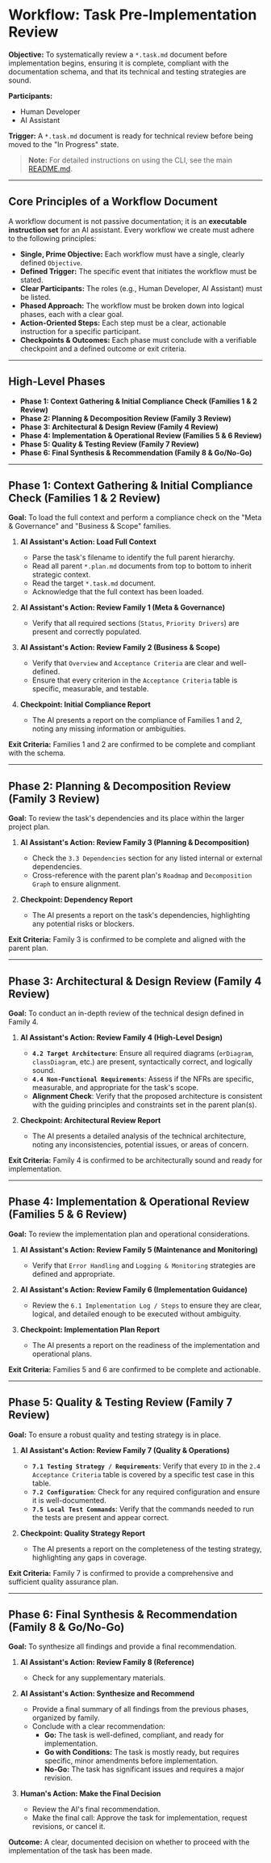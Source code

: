 # Workflow: Task Pre-Implementation Review

**Objective:** To systematically review a `*.task.md` document before implementation begins, ensuring it is complete, compliant with the documentation schema, and that its technical and testing strategies are sound.

**Participants:**

- Human Developer
- AI Assistant

**Trigger:** A `*.task.md` document is ready for technical review before being moved to the "In Progress" state.

> **Note:** For detailed instructions on using the CLI, see the main [README.md](../../README.md).

---

## Core Principles of a Workflow Document

A workflow document is not passive documentation; it is an **executable instruction set** for an AI assistant. Every workflow we create must adhere to the following principles:

- **Single, Prime Objective:** Each workflow must have a single, clearly defined `Objective`.
- **Defined Trigger:** The specific event that initiates the workflow must be stated.
- **Clear Participants:** The roles (e.g., Human Developer, AI Assistant) must be listed.
- **Phased Approach:** The workflow must be broken down into logical phases, each with a clear goal.
- **Action-Oriented Steps:** Each step must be a clear, actionable instruction for a specific participant.
- **Checkpoints & Outcomes:** Each phase must conclude with a verifiable checkpoint and a defined outcome or exit criteria.

---

## High-Level Phases

- **Phase 1: Context Gathering & Initial Compliance Check (Families 1 & 2 Review)**
- **Phase 2: Planning & Decomposition Review (Family 3 Review)**
- **Phase 3: Architectural & Design Review (Family 4 Review)**
- **Phase 4: Implementation & Operational Review (Families 5 & 6 Review)**
- **Phase 5: Quality & Testing Review (Family 7 Review)**
- **Phase 6: Final Synthesis & Recommendation (Family 8 & Go/No-Go)**

---

## Phase 1: Context Gathering & Initial Compliance Check (Families 1 & 2 Review)

**Goal:** To load the full context and perform a compliance check on the "Meta & Governance" and "Business & Scope" families.

1.  **AI Assistant's Action: Load Full Context**

    - Parse the task's filename to identify the full parent hierarchy.
    - Read all parent `*.plan.md` documents from top to bottom to inherit strategic context.
    - Read the target `*.task.md` document.
    - Acknowledge that the full context has been loaded.

2.  **AI Assistant's Action: Review Family 1 (Meta & Governance)**

    - Verify that all required sections (`Status`, `Priority Drivers`) are present and correctly populated.

3.  **AI Assistant's Action: Review Family 2 (Business & Scope)**

    - Verify that `Overview` and `Acceptance Criteria` are clear and well-defined.
    - Ensure that every criterion in the `Acceptance Criteria` table is specific, measurable, and testable.

4.  **Checkpoint: Initial Compliance Report**
    - The AI presents a report on the compliance of Families 1 and 2, noting any missing information or ambiguities.

**Exit Criteria:** Families 1 and 2 are confirmed to be complete and compliant with the schema.

---

## Phase 2: Planning & Decomposition Review (Family 3 Review)

**Goal:** To review the task's dependencies and its place within the larger project plan.

1.  **AI Assistant's Action: Review Family 3 (Planning & Decomposition)**

    - Check the `3.3 Dependencies` section for any listed internal or external dependencies.
    - Cross-reference with the parent plan's `Roadmap` and `Decomposition Graph` to ensure alignment.

2.  **Checkpoint: Dependency Report**
    - The AI presents a report on the task's dependencies, highlighting any potential risks or blockers.

**Exit Criteria:** Family 3 is confirmed to be complete and aligned with the parent plan.

---

## Phase 3: Architectural & Design Review (Family 4 Review)

**Goal:** To conduct an in-depth review of the technical design defined in Family 4.

1.  **AI Assistant's Action: Review Family 4 (High-Level Design)**

    - **`4.2 Target Architecture`**: Ensure all required diagrams (`erDiagram`, `classDiagram`, etc.) are present, syntactically correct, and logically sound.
    - **`4.4 Non-Functional Requirements`**: Assess if the NFRs are specific, measurable, and appropriate for the task's scope.
    - **Alignment Check**: Verify that the proposed architecture is consistent with the guiding principles and constraints set in the parent plan(s).

2.  **Checkpoint: Architectural Review Report**
    - The AI presents a detailed analysis of the technical architecture, noting any inconsistencies, potential issues, or areas of concern.

**Exit Criteria:** Family 4 is confirmed to be architecturally sound and ready for implementation.

---

## Phase 4: Implementation & Operational Review (Families 5 & 6 Review)

**Goal:** To review the implementation plan and operational considerations.

1.  **AI Assistant's Action: Review Family 5 (Maintenance and Monitoring)**

    - Verify that `Error Handling` and `Logging & Monitoring` strategies are defined and appropriate.

2.  **AI Assistant's Action: Review Family 6 (Implementation Guidance)**

    - Review the `6.1 Implementation Log / Steps` to ensure they are clear, logical, and detailed enough to be executed without ambiguity.

3.  **Checkpoint: Implementation Plan Report**
    - The AI presents a report on the readiness of the implementation and operational plans.

**Exit Criteria:** Families 5 and 6 are confirmed to be complete and actionable.

---

## Phase 5: Quality & Testing Review (Family 7 Review)

**Goal:** To ensure a robust quality and testing strategy is in place.

1.  **AI Assistant's Action: Review Family 7 (Quality & Operations)**

    - **`7.1 Testing Strategy / Requirements`**: Verify that every `ID` in the `2.4 Acceptance Criteria` table is covered by a specific test case in this table.
    - **`7.2 Configuration`**: Check for any required configuration and ensure it is well-documented.
    - **`7.5 Local Test Commands`**: Verify that the commands needed to run the tests are present and appear correct.

2.  **Checkpoint: Quality Strategy Report**
    - The AI presents a report on the completeness of the testing strategy, highlighting any gaps in coverage.

**Exit Criteria:** Family 7 is confirmed to provide a comprehensive and sufficient quality assurance plan.

---

## Phase 6: Final Synthesis & Recommendation (Family 8 & Go/No-Go)

**Goal:** To synthesize all findings and provide a final recommendation.

1.  **AI Assistant's Action: Review Family 8 (Reference)**

    - Check for any supplementary materials.

2.  **AI Assistant's Action: Synthesize and Recommend**

    - Provide a final summary of all findings from the previous phases, organized by family.
    - Conclude with a clear recommendation:
      - **Go:** The task is well-defined, compliant, and ready for implementation.
      - **Go with Conditions:** The task is mostly ready, but requires specific, minor amendments before implementation.
      - **No-Go:** The task has significant issues and requires a major revision.

3.  **Human's Action: Make the Final Decision**
    - Review the AI's final recommendation.
    - Make the final call: Approve the task for implementation, request revisions, or cancel it.

**Outcome:** A clear, documented decision on whether to proceed with the implementation of the task has been made.
